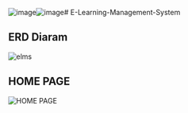 ![image](https://github.com/user-attachments/assets/35a23918-6fc9-40df-b5f8-f327f240f6dc)![image](https://github.com/user-attachments/assets/888c498c-8448-494d-971d-35b73ae84cfd)# E-Learning-Management-System

## ERD Diaram
![elms](https://github.com/user-attachments/assets/756ea29c-025d-486c-b6c8-75ebd1892578)


## HOME PAGE
![HOME PAGE](https://github.com/user-attachments/assets/1e568a28-145a-449e-b81a-3aefa75f69ef)
